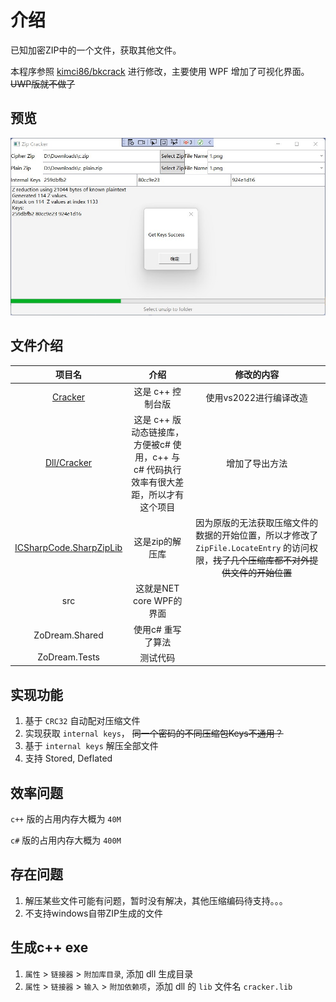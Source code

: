 # 介绍

已知加密ZIP中的一个文件，获取其他文件。

本程序参照 [kimci86/bkcrack](https://github.com/kimci86/bkcrack) 进行修改，主要使用 WPF 增加了可视化界面。~~UWP版就不做了~~

## 预览

![获取keys成功](screen/1.jpg)


## 文件介绍

|项目名|介绍|修改的内容|
|:--:|:--:|:--:|
|[Cracker](https://github.com/kimci86/bkcrack)|这是 c++ 控制台版|使用vs2022进行编译改造|
|[Dll/Cracker](https://github.com/kimci86/bkcrack)|这是 c++ 版动态链接库，方便被c# 使用，c++ 与 c# 代码执行效率有很大差距，所以才有这个项目|增加了导出方法|
|[ICSharpCode.SharpZipLib](https://github.com/icsharpcode/SharpZipLib)|这是zip的解压库|因为原版的无法获取压缩文件的数据的开始位置，所以才修改了`ZipFile.LocateEntry` 的访问权限，~~找了几个压缩库都不对外提供文件的开始位置~~|
|src|这就是NET core WPF的界面||
|ZoDream.Shared|使用c# 重写了算法||
|ZoDream.Tests|测试代码|


## 实现功能

1. 基于 `CRC32` 自动配对压缩文件
2. 实现获取 `internal keys`，  ~~同一个密码的不同压缩包Keys不通用？~~
3. 基于 `internal keys` 解压全部文件
4. 支持 Stored, Deflated

## 效率问题

`c++` 版的占用内存大概为 `40M`

`c#` 版的占用内存大概为 `400M` 


## 存在问题

1. 解压某些文件可能有问题，暂时没有解决，其他压缩编码待支持。。。
2. 不支持windows自带ZIP生成的文件


## 生成c++ exe

1. `属性` > `链接器` > `附加库目录`, 添加 dll 生成目录
2.  `属性` > `链接器` > `输入` > `附加依赖项`，添加 dll 的 `lib` 文件名 `cracker.lib`